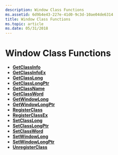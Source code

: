 ```yaml
---
description: Window Class Functions
ms.assetid: 6d9b4e43-227e-41d0-9c3d-10ae04de6314
title: Window Class Functions
ms.topic: article
ms.date: 05/31/2018
---
```


# Window Class Functions

-   [**GetClassInfo**](/windows/win32/api/winuser/nf-winuser-getclassinfoa)
-   [**GetClassInfoEx**](/windows/win32/api/winuser/nf-winuser-getclassinfoexa)
-   [**GetClassLong**](/windows/win32/api/winuser/nf-winuser-getclasslonga)
-   [**GetClassLongPtr**](/windows/win32/api/winuser/nf-winuser-getclasslongptra)
-   [**GetClassName**](/windows/win32/api/winuser/nf-winuser-getclassname)
-   [**GetClassWord**](/windows/win32/api/winuser/nf-winuser-getclassword)
-   [**GetWindowLong**](/windows/win32/api/winuser/nf-winuser-getwindowlonga)
-   [**GetWindowLongPtr**](/windows/win32/api/winuser/nf-winuser-getwindowlongptra)
-   [**RegisterClass**](/windows/win32/api/winuser/nf-winuser-registerclassa)
-   [**RegisterClassEx**](/windows/win32/api/winuser/nf-winuser-registerclassexa)
-   [**SetClassLong**](/windows/win32/api/winuser/nf-winuser-setclasslonga)
-   [**SetClassLongPtr**](/windows/win32/api/winuser/nf-winuser-setclasslongptra)
-   [**SetClassWord**](/windows/win32/api/winuser/nf-winuser-setclassword)
-   [**SetWindowLong**](/windows/win32/api/winuser/nf-winuser-setwindowlonga)
-   [**SetWindowLongPtr**](/windows/win32/api/winuser/nf-winuser-setwindowlongptra)
-   [**UnregisterClass**](/windows/win32/api/winuser/nf-winuser-unregisterclassa)

 

 
